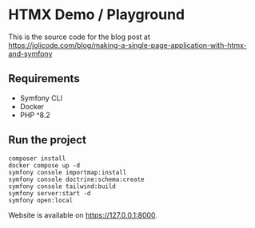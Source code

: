 # HTMX Demo / Playground

This is the source code for the blog post at https://jolicode.com/blog/making-a-single-page-application-with-htmx-and-symfony

## Requirements

- Symfony CLI
- Docker
- PHP ^8.2

## Run the project

```shell
composer install
docker compose up -d
symfony console importmap:install
symfony console doctrine:schema:create
symfony console tailwind:build
symfony server:start -d
symfony open:local
```

Website is available on https://127.0.0.1:8000.